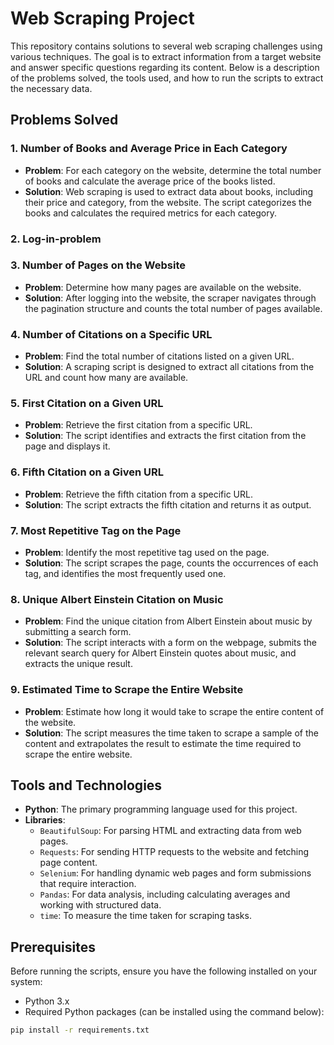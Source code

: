# Web Scraping Project

This repository contains solutions to several web scraping challenges using various techniques. The goal is to extract information from a target website and answer specific questions regarding its content. Below is a description of the problems solved, the tools used, and how to run the scripts to extract the necessary data.

## Problems Solved

### 1. Number of Books and Average Price in Each Category
- **Problem**: For each category on the website, determine the total number of books and calculate the average price of the books listed.
- **Solution**: Web scraping is used to extract data about books, including their price and category, from the website. The script categorizes the books and calculates the required metrics for each category.

### 2. Log-in-problem

### 3. Number of Pages on the Website
- **Problem**: Determine how many pages are available on the website.
- **Solution**: After logging into the website, the scraper navigates through the pagination structure and counts the total number of pages available.

### 4. Number of Citations on a Specific URL
- **Problem**: Find the total number of citations listed on a given URL.
- **Solution**: A scraping script is designed to extract all citations from the URL and count how many are available.

### 5. First Citation on a Given URL
- **Problem**: Retrieve the first citation from a specific URL.
- **Solution**: The script identifies and extracts the first citation from the page and displays it.

### 6. Fifth Citation on a Given URL
- **Problem**: Retrieve the fifth citation from a specific URL.
- **Solution**: The script extracts the fifth citation and returns it as output.

### 7. Most Repetitive Tag on the Page
- **Problem**: Identify the most repetitive tag used on the page.
- **Solution**: The script scrapes the page, counts the occurrences of each tag, and identifies the most frequently used one.

### 8. Unique Albert Einstein Citation on Music
- **Problem**: Find the unique citation from Albert Einstein about music by submitting a search form.
- **Solution**: The script interacts with a form on the webpage, submits the relevant search query for Albert Einstein quotes about music, and extracts the unique result.

### 9. Estimated Time to Scrape the Entire Website
- **Problem**: Estimate how long it would take to scrape the entire content of the website.
- **Solution**: The script measures the time taken to scrape a sample of the content and extrapolates the result to estimate the time required to scrape the entire website.

## Tools and Technologies

- **Python**: The primary programming language used for this project.
- **Libraries**:
  - `BeautifulSoup`: For parsing HTML and extracting data from web pages.
  - `Requests`: For sending HTTP requests to the website and fetching page content.
  - `Selenium`: For handling dynamic web pages and form submissions that require interaction.
  - `Pandas`: For data analysis, including calculating averages and working with structured data.
  - `time`: To measure the time taken for scraping tasks.

## Prerequisites

Before running the scripts, ensure you have the following installed on your system:

- Python 3.x
- Required Python packages (can be installed using the command below):

```bash
pip install -r requirements.txt
